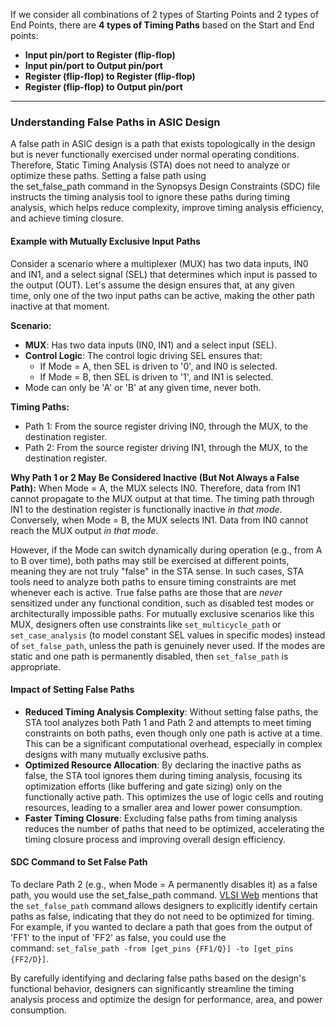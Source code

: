 If we consider all combinations of 2 types of Starting Points and 2 types of End Points, there are **4 types of Timing Paths** based on the Start and End points:

* **Input pin/port to Register (flip-flop)**
* **Input pin/port to Output pin/port**
* **Register (flip-flop) to Register (flip-flop)**
* **Register (flip-flop) to Output pin/port**

---


### Understanding False Paths in ASIC Design

A false path in ASIC design is a path that exists topologically in the design but is never functionally exercised under normal operating conditions. Therefore, Static Timing Analysis (STA) does not need to analyze or optimize these paths. Setting a false path using the set_false_path command in the Synopsys Design Constraints (SDC) file instructs the timing analysis tool to ignore these paths during timing analysis, which helps reduce complexity, improve timing analysis efficiency, and achieve timing closure. 

#### Example with Mutually Exclusive Input Paths
Consider a scenario where a multiplexer (MUX) has two data inputs, IN0 and IN1, and a select signal (SEL) that determines which input is passed to the output (OUT). Let's assume the design ensures that, at any given time, only one of the two input paths can be active, making the other path inactive at that moment. 

**Scenario:**
- **MUX**: Has two data inputs (IN0, IN1) and a select input (SEL).
- **Control Logic**: The control logic driving SEL ensures that:
  - If Mode = A, then SEL is driven to '0', and IN0 is selected.
  - If Mode = B, then SEL is driven to '1', and IN1 is selected.
- Mode can only be 'A' or 'B' at any given time, never both. 

**Timing Paths:**
- Path 1: From the source register driving IN0, through the MUX, to the destination register.
- Path 2: From the source register driving IN1, through the MUX, to the destination register.

**Why Path 1 or 2 May Be Considered Inactive (But Not Always a False Path):**
When Mode = A, the MUX selects IN0. Therefore, data from IN1 cannot propagate to the MUX output at that time. The timing path through IN1 to the destination register is functionally inactive *in that mode*.
Conversely, when Mode = B, the MUX selects IN1. Data from IN0 cannot reach the MUX output *in that mode*. 

However, if the Mode can switch dynamically during operation (e.g., from A to B over time), both paths may still be exercised at different points, meaning they are not truly "false" in the STA sense. In such cases, STA tools need to analyze both paths to ensure timing constraints are met whenever each is active. True false paths are those that are *never* sensitized under any functional condition, such as disabled test modes or architecturally impossible paths. For mutually exclusive scenarios like this MUX, designers often use constraints like `set_multicycle_path` or `set_case_analysis` (to model constant SEL values in specific modes) instead of `set_false_path`, unless the path is genuinely never used. If the modes are static and one path is permanently disabled, then `set_false_path` is appropriate.

#### Impact of Setting False Paths
- **Reduced Timing Analysis Complexity**: Without setting false paths, the STA tool analyzes both Path 1 and Path 2 and attempts to meet timing constraints on both paths, even though only one path is active at a time. This can be a significant computational overhead, especially in complex designs with many mutually exclusive paths.
- **Optimized Resource Allocation**: By declaring the inactive paths as false, the STA tool ignores them during timing analysis, focusing its optimization efforts (like buffering and gate sizing) only on the functionally active path. This optimizes the use of logic cells and routing resources, leading to a smaller area and lower power consumption.
- **Faster Timing Closure**: Excluding false paths from timing analysis reduces the number of paths that need to be optimized, accelerating the timing closure process and improving overall design efficiency. 

#### SDC Command to Set False Path
To declare Path 2 (e.g., when Mode = A permanently disables it) as a false path, you would use the set_false_path command. [VLSI Web](https://vlsiweb.com/false-paths/) mentions that the `set_false_path` command allows designers to explicitly identify certain paths as false, indicating that they do not need to be optimized for timing. For example, if you wanted to declare a path that goes from the output of 'FF1' to the input of 'FF2' as false, you could use the command: `set_false_path -from [get_pins {FF1/Q}] -to [get_pins {FF2/D}]`. 

By carefully identifying and declaring false paths based on the design's functional behavior, designers can significantly streamline the timing analysis process and optimize the design for performance, area, and power consumption.
